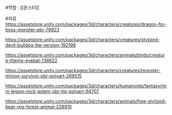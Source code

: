 #역할 : [[몬스터]]

#자료 
https://assetstore.unity.com/packages/3d/characters/creatures/dragon-for-boss-monster-pbr-78923

https://assetstore.unity.com/packages/3d/characters/creatures/stylized-devil-bulldog-lite-version-192198

https://assetstore.unity.com/packages/3d/characters/animals/birds/creature-theme-eyebat-138622

https://assetstore.unity.com/packages/3d/characters/creatures/monster-minion-survivor-pbr-polyart-269515

https://assetstore.unity.com/packages/3d/characters/humanoids/fantasy/mini-legion-rock-golem-pbr-hp-polyart-94707

https://assetstore.unity.com/packages/3d/characters/animals/free-stylized-bear-rpg-forest-animal-228910